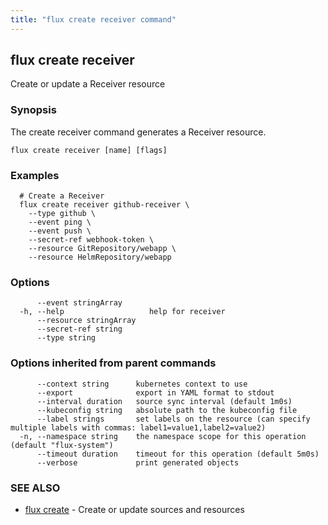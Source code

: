```yaml
---
title: "flux create receiver command"
---
```

## flux create receiver

Create or update a Receiver resource

### Synopsis

The create receiver command generates a Receiver resource.

```
flux create receiver [name] [flags]
```

### Examples

```
  # Create a Receiver
  flux create receiver github-receiver \
	--type github \
	--event ping \
	--event push \
	--secret-ref webhook-token \
	--resource GitRepository/webapp \
	--resource HelmRepository/webapp

```

### Options

```
      --event stringArray      
  -h, --help                   help for receiver
      --resource stringArray   
      --secret-ref string      
      --type string            
```

### Options inherited from parent commands

```
      --context string      kubernetes context to use
      --export              export in YAML format to stdout
      --interval duration   source sync interval (default 1m0s)
      --kubeconfig string   absolute path to the kubeconfig file
      --label strings       set labels on the resource (can specify multiple labels with commas: label1=value1,label2=value2)
  -n, --namespace string    the namespace scope for this operation (default "flux-system")
      --timeout duration    timeout for this operation (default 5m0s)
      --verbose             print generated objects
```

### SEE ALSO

* [flux create](/cmd/flux_create/)	 - Create or update sources and resources

